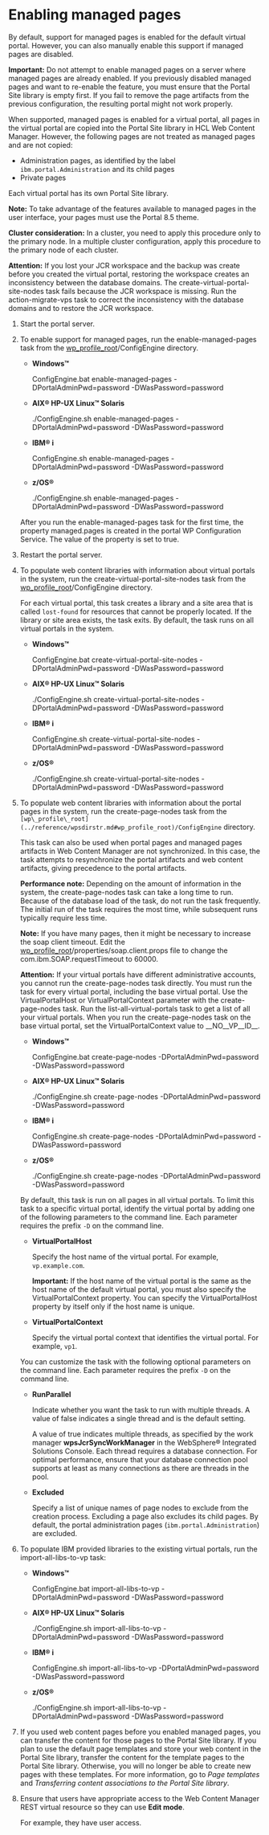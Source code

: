 # Enabling managed pages

By default, support for managed pages is enabled for the default virtual portal. However, you can also manually enable this support if managed pages are disabled.

**Important:** Do not attempt to enable managed pages on a server where managed pages are already enabled. If you previously disabled managed pages and want to re-enable the feature, you must ensure that the Portal Site library is empty first. If you fail to remove the page artifacts from the previous configuration, the resulting portal might not work properly.

When supported, managed pages is enabled for a virtual portal, all pages in the virtual portal are copied into the Portal Site library in HCL Web Content Manager. However, the following pages are not treated as managed pages and are not copied:

-   Administration pages, as identified by the label `ibm.portal.Administration` and its child pages
-   Private pages

Each virtual portal has its own Portal Site library.

**Note:** To take advantage of the features available to managed pages in the user interface, your pages must use the Portal 8.5 theme.

**Cluster consideration:** In a cluster, you need to apply this procedure only to the primary node. In a multiple cluster configuration, apply this procedure to the primary node of each cluster.

**Attention:** If you lost your JCR workspace and the backup was create before you created the virtual portal, restoring the workspace creates an inconsistency between the database domains. The create-virtual-portal-site-nodes task fails because the JCR workspace is missing. Run the action-migrate-vps task to correct the inconsistency with the database domains and to restore the JCR workspace.

1.  Start the portal server.

2.  To enable support for managed pages, run the enable-managed-pages task from the [wp\_profile\_root](../reference/wpsdirstr.md#wp_profile_root)/ConfigEngine directory.

    -   **Windows™**

        ConfigEngine.bat enable-managed-pages -DPortalAdminPwd=password -DWasPassword=password

    -   **AIX® HP-UX Linux™ Solaris**

        ./ConfigEngine.sh enable-managed-pages -DPortalAdminPwd=password -DWasPassword=password

    -   **IBM® i**

        ConfigEngine.sh enable-managed-pages -DPortalAdminPwd=password -DWasPassword=password

    -   **z/OS®**

        ./ConfigEngine.sh enable-managed-pages -DPortalAdminPwd=password -DWasPassword=password

    After you run the enable-managed-pages task for the first time, the property managed.pages is created in the portal WP Configuration Service. The value of the property is set to true.

3.  Restart the portal server.

4.  To populate web content libraries with information about virtual portals in the system, run the create-virtual-portal-site-nodes task from the [wp\_profile\_root](../reference/wpsdirstr.md#wp_profile_root)/ConfigEngine directory.

    For each virtual portal, this task creates a library and a site area that is called `lost-found` for resources that cannot be properly located. If the library or site area exists, the task exits. By default, the task runs on all virtual portals in the system.

    -   **Windows™**

        ConfigEngine.bat create-virtual-portal-site-nodes -DPortalAdminPwd=password -DWasPassword=password

    -   **AIX® HP-UX Linux™ Solaris**

        ./ConfigEngine.sh create-virtual-portal-site-nodes -DPortalAdminPwd=password -DWasPassword=password

    -   **IBM® i**

        ConfigEngine.sh create-virtual-portal-site-nodes -DPortalAdminPwd=password -DWasPassword=password

    -   **z/OS®**

        ./ConfigEngine.sh create-virtual-portal-site-nodes -DPortalAdminPwd=password -DWasPassword=password

5.  To populate web content libraries with information about the portal pages in the system, run the create-page-nodes task from the `[wp\_profile\_root](../reference/wpsdirstr.md#wp_profile_root)/ConfigEngine` directory.

    This task can also be used when portal pages and managed pages artifacts in Web Content Manager are not synchronized. In this case, the task attempts to resynchronize the portal artifacts and web content artifacts, giving precedence to the portal artifacts.

    **Performance note:** Depending on the amount of information in the system, the create-page-nodes task can take a long time to run. Because of the database load of the task, do not run the task frequently. The initial run of the task requires the most time, while subsequent runs typically require less time.

    **Note:** If you have many pages, then it might be necessary to increase the soap client timeout. Edit the [wp\_profile\_root](../reference/wpsdirstr.md#wp_profile_root)/properties/soap.client.props file to change the com.ibm.SOAP.requestTimeout to 60000.

    **Attention:** If your virtual portals have different administrative accounts, you cannot run the create-page-nodes task directly. You must run the task for every virtual portal, including the base virtual portal. Use the VirtualPortalHost or VirtualPortalContext parameter with the create-page-nodes task. Run the list-all-virtual-portals task to get a list of all your virtual portals. When you run the create-page-nodes task on the base virtual portal, set the VirtualPortalContext value to \_\_NO\_\_VP\_\_ID\_\_.

    -   **Windows™**

        ConfigEngine.bat create-page-nodes -DPortalAdminPwd=password -DWasPassword=password

    -   **AIX® HP-UX Linux™ Solaris**

        ./ConfigEngine.sh create-page-nodes -DPortalAdminPwd=password -DWasPassword=password

    -   **IBM® i**

        ConfigEngine.sh create-page-nodes -DPortalAdminPwd=password -DWasPassword=password

    -   **z/OS®**

        ./ConfigEngine.sh create-page-nodes -DPortalAdminPwd=password -DWasPassword=password

    By default, this task is run on all pages in all virtual portals. To limit this task to a specific virtual portal, identify the virtual portal by adding one of the following parameters to the command line. Each parameter requires the prefix `-D` on the command line.

    -   **VirtualPortalHost**

        Specify the host name of the virtual portal. For example, `vp.example.com`.

        **Important:** If the host name of the virtual portal is the same as the host name of the default virtual portal, you must also specify the VirtualPortalContext property. You can specify the VirtualPortalHost property by itself only if the host name is unique.

    -   **VirtualPortalContext**

        Specify the virtual portal context that identifies the virtual portal. For example, `vp1`.

    You can customize the task with the following optional parameters on the command line. Each parameter requires the prefix `-D` on the command line.

    -   **RunParallel**

        Indicate whether you want the task to run with multiple threads. A value of false indicates a single thread and is the default setting.

        A value of true indicates multiple threads, as specified by the work manager **wpsJcrSyncWorkManager** in the WebSphere® Integrated Solutions Console. Each thread requires a database connection. For optimal performance, ensure that your database connection pool supports at least as many connections as there are threads in the pool.

    -   **Excluded**

        Specify a list of unique names of page nodes to exclude from the creation process. Excluding a page also excludes its child pages. By default, the portal administration pages \(`ibm.portal.Administration`\) are excluded.

6.  To populate IBM provided libraries to the existing virtual portals, run the import-all-libs-to-vp task:

    -   **Windows™**

        ConfigEngine.bat import-all-libs-to-vp -DPortalAdminPwd=password -DWasPassword=password

    -   **AIX® HP-UX Linux™ Solaris**

        ./ConfigEngine.sh import-all-libs-to-vp -DPortalAdminPwd=password -DWasPassword=password

    -   **IBM® i**

        ConfigEngine.sh import-all-libs-to-vp -DPortalAdminPwd=password -DWasPassword=password

    -   **z/OS®**

        ./ConfigEngine.sh import-all-libs-to-vp -DPortalAdminPwd=password -DWasPassword=password

7.  If you used web content pages before you enabled managed pages, you can transfer the content for those pages to the Portal Site library. If you plan to use the default page templates and store your web content in the Portal Site library, transfer the content for the template pages to the Portal Site library. Otherwise, you will no longer be able to create new pages with these templates. For more information, go to *Page templates* and *Transferring content associations to the Portal Site library*.

8.  Ensure that users have appropriate access to the Web Content Manager REST virtual resource so they can use **Edit mode**.

    For example, they have user access.



